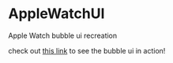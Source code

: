 # AppleWatchUI
Apple Watch bubble ui recreation

check out [this link]() to see the bubble ui in action!
